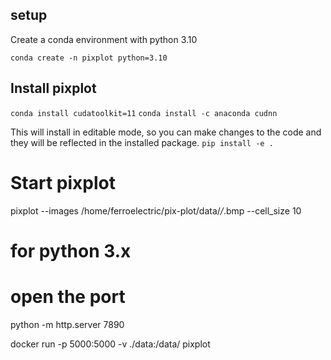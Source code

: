 ## setup

Create a conda environment with python 3.10

`conda create -n pixplot python=3.10`

## Install pixplot

`conda install cudatoolkit=11`
`conda install -c anaconda cudnn`

This will install in editable mode, so you can make changes to the code and they will be reflected in the installed package.
`pip install -e .`

# Start pixplot
pixplot --images /home/ferroelectric/pix-plot/data/*/*.bmp --cell_size 10

# for python 3.x
# open the port
python -m http.server 7890

docker run -p 5000:5000 -v ./data:/data/ pixplot
